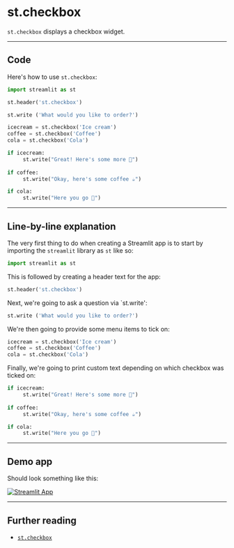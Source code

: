 # st.checkbox

`st.checkbox` displays a checkbox widget.

---

## Code

Here's how to use `st.checkbox`:

```python
import streamlit as st

st.header('st.checkbox')

st.write ('What would you like to order?')

icecream = st.checkbox('Ice cream')
coffee = st.checkbox('Coffee')
cola = st.checkbox('Cola')

if icecream:
     st.write("Great! Here's some more 🍦")
    
if coffee: 
     st.write("Okay, here's some coffee ☕")

if cola:
     st.write("Here you go 🥤")
```

---

## Line-by-line explanation
The very first thing to do when creating a Streamlit app is to start by importing the `streamlit` library as `st` like so:
```python
import streamlit as st
```

This is followed by creating a header text for the app:
```python
st.header('st.checkbox')
```

Next, we're going to ask a question via `st.write':
```python
st.write ('What would you like to order?')
```

We're then going to provide some menu items to tick on:

```python
icecream = st.checkbox('Ice cream')
coffee = st.checkbox('Coffee')
cola = st.checkbox('Cola')
```

Finally, we're going to print custom text depending on which checkbox was ticked on:
```python
if icecream:
     st.write("Great! Here's some more 🍦")
    
if coffee: 
     st.write("Okay, here's some coffee ☕")

if cola:
     st.write("Here you go 🥤")
```  

---

## Demo app
Should look something like this: 

[![Streamlit App](https://static.streamlit.io/badges/streamlit_badge_black_white.svg)](https://share.streamlit.io/dataprofessor/st.checkbox/)

---

## Further reading
- [`st.checkbox`](https://docs.streamlit.io/library/api-reference/widgets/st.checkbox)
